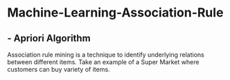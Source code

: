 # Machine-Learning-Association-Rule

## - Apriori Algorithm
Association rule mining is a technique to identify underlying relations between different items. Take an example of a Super Market where customers can buy variety of items. 
